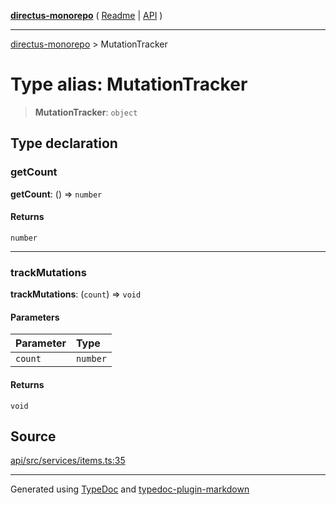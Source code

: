 [**directus-monorepo**](../README.md) ( [Readme](../README.md) \| [API](../API.md) )

---

[directus-monorepo](../API.md) > MutationTracker

# Type alias: MutationTracker

> **MutationTracker**: `object`

## Type declaration

### getCount

**getCount**: () => `number`

#### Returns

`number`

---

### trackMutations

**trackMutations**: (`count`) => `void`

#### Parameters

| Parameter | Type     |
| :-------- | :------- |
| `count`   | `number` |

#### Returns

`void`

## Source

[api/src/services/items.ts:35](https://github.com/directus/directus/blob/67c008df3/api/src/services/items.ts#L35)

---

Generated using [TypeDoc](https://typedoc.org/) and
[typedoc-plugin-markdown](https://www.npmjs.com/package/typedoc-plugin-markdown)
